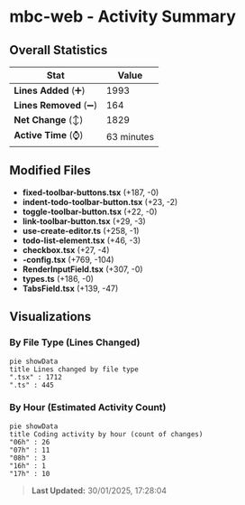 # mbc-web - Activity Summary 

## Overall Statistics

| Stat                   | Value                                                             |
| ---------------------- | ----------------------------------------------------------------- |
| **Lines Added** (➕)   | 1993                                          |
| **Lines Removed** (➖) | 164                                        |
| **Net Change** (↕)    | 1829                |
| **Active Time** (⌚)   | 63 minutes |


## Modified Files
- **fixed-toolbar-buttons.tsx** (+187, -0)
- **indent-todo-toolbar-button.tsx** (+23, -2)
- **toggle-toolbar-button.tsx** (+22, -0)
- **link-toolbar-button.tsx** (+29, -3)
- **use-create-editor.ts** (+258, -1)
- **todo-list-element.tsx** (+46, -3)
- **checkbox.tsx** (+27, -4)
- **-config.tsx** (+769, -104)
- **RenderInputField.tsx** (+307, -0)
- **types.ts** (+186, -0)
- **TabsField.tsx** (+139, -47)

## Visualizations

### By File Type (Lines Changed)

```mermaid
pie showData
title Lines changed by file type
".tsx" : 1712
".ts" : 445
```

### By Hour (Estimated Activity Count)

```mermaid
pie showData
title Coding activity by hour (count of changes)
"06h" : 26
"07h" : 11
"08h" : 3
"16h" : 1
"17h" : 10
```


> **Last Updated:** 30/01/2025, 17:28:04